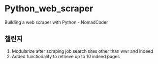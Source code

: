 # Python_web_scraper
Building a web scraper with Python - NomadCoder
## 챌린지
1. Modularize after scraping job search sites other than wwr and indeed
2. Added functionality to retrieve up to 10 indeed pages
